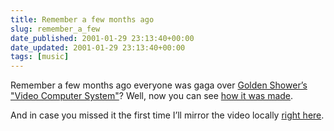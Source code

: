 ```yaml
---
title: Remember a few months ago
slug: remember_a_few
date_published: 2001-01-29 23:13:40+00:00
date_updated: 2001-01-29 23:13:40+00:00
tags: [music]
---
```

Remember a few months ago everyone was gaga over [Golden Shower’s "Video Computer System"](/2000/10/straight-outta.html)? Well, now you can see [how it was made](http://www.goldenshower.gs/e/makingof.html#).

And in case you missed it the first time I’ll mirror the video locally [right here](stuff/GoldenShowerVCS.mov).
